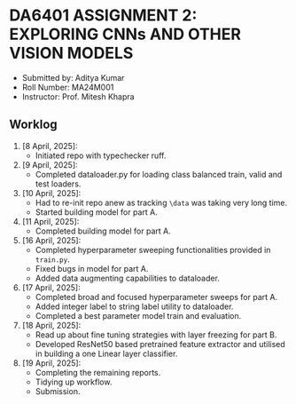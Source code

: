 # DA6401 ASSIGNMENT 2: EXPLORING CNNs AND OTHER VISION MODELS

- Submitted by: Aditya Kumar
- Roll Number: MA24M001
- Instructor: Prof. Mitesh Khapra

## Worklog

1. [8 April, 2025]:
    - Initiated repo with typechecker ruff.
2. [9 April, 2025]:
    - Completed dataloader.py for loading class balanced train, valid and test loaders.
3. [10 April, 2025]:
    - Had to re-init repo anew as tracking `\data` was taking very long time.
    - Started building model for part A.
4. [11 April, 2025]:
    - Completed building model for part A.
5. [16 April, 2025]:
    - Completed hyperparameter sweeping functionalities provided in `train.py`.
    - Fixed bugs in model for part A.
    - Added data augmenting capabilities to dataloader.
6. [17 April, 2025]:
    - Completed broad and focused hyperparameter sweeps for part A.
    - Added integer label to string label utility to dataloader.
    - Completed a best parameter model train and evaluation.
7. [18 April, 2025]:
    - Read up about fine tuning strategies with layer freezing for part B.
    - Developed ResNet50 based pretrained feature extractor and utilised in building a one Linear layer classifier.
8. [19 April, 2025]:
    - Completing the remaining reports.
    - Tidying up workflow.
    - Submission.
